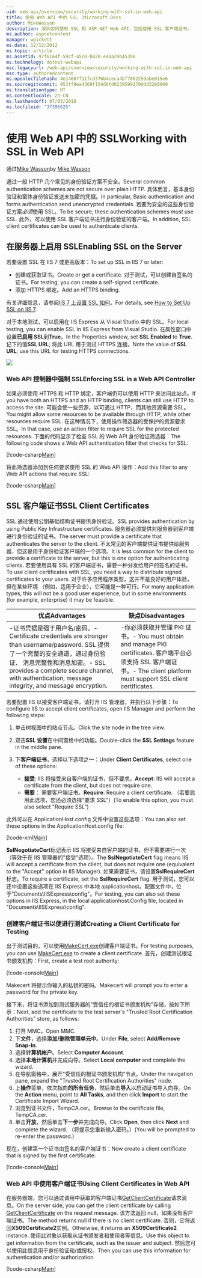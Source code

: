 ```yaml
---
uid: web-api/overview/security/working-with-ssl-in-web-api
title: 使用 Web API 中的 SSL |Microsoft Docs
author: MikeWasson
description: 演示如何使用 SSL 和 ASP.NET Web API，包括使用 SSL 客户端证书。
ms.author: aspnetcontent
manager: wpickett
ms.date: 12/12/2012
ms.topic: article
ms.assetid: 97f6164f-59cf-45c0-b820-e4aa29b45396
ms.technology: dotnet-webapi
msc.legacyurl: /web-api/overview/security/working-with-ssl-in-web-api
msc.type: authoredcontent
ms.openlocfilehash: 4e14607f11fcd376b4ceca4bf7862259abe015e6
ms.sourcegitcommit: 953ff9ea4369f154d6fd0239599279ddd3280009
ms.translationtype: HT
ms.contentlocale: zh-CN
ms.lasthandoff: 07/03/2018
ms.locfileid: "37396625"
---
```

<a name="working-with-ssl-in-web-api"></a><span data-ttu-id="ab50f-103">使用 Web API 中的 SSL</span><span class="sxs-lookup"><span data-stu-id="ab50f-103">Working with SSL in Web API</span></span>
====================
<span data-ttu-id="ab50f-104">通过[Mike Wasson](https://github.com/MikeWasson)</span><span class="sxs-lookup"><span data-stu-id="ab50f-104">by [Mike Wasson](https://github.com/MikeWasson)</span></span>

<span data-ttu-id="ab50f-105">通过一般 HTTP 几个常见的身份验证方案不安全。</span><span class="sxs-lookup"><span data-stu-id="ab50f-105">Several common authentication schemes are not secure over plain HTTP.</span></span> <span data-ttu-id="ab50f-106">具体而言，基本身份验证和窗体身份验证发送未加密的凭据。</span><span class="sxs-lookup"><span data-stu-id="ab50f-106">In particular, Basic authentication and forms authentication send unencrypted credentials.</span></span> <span data-ttu-id="ab50f-107">若要为安全的这些身份验证方案*必须*使用 SSL。</span><span class="sxs-lookup"><span data-stu-id="ab50f-107">To be secure, these authentication schemes *must* use SSL.</span></span> <span data-ttu-id="ab50f-108">此外，可以使用 SSL 客户端证书进行身份验证的客户端。</span><span class="sxs-lookup"><span data-stu-id="ab50f-108">In addition, SSL client certificates can be used to authenticate clients.</span></span>

## <a name="enabling-ssl-on-the-server"></a><span data-ttu-id="ab50f-109">在服务器上启用 SSL</span><span class="sxs-lookup"><span data-stu-id="ab50f-109">Enabling SSL on the Server</span></span>

<span data-ttu-id="ab50f-110">若要设置 SSL 在 IIS 7 或更高版本：</span><span class="sxs-lookup"><span data-stu-id="ab50f-110">To set up SSL in IIS 7 or later:</span></span>

- <span data-ttu-id="ab50f-111">创建或获取证书。</span><span class="sxs-lookup"><span data-stu-id="ab50f-111">Create or get a certificate.</span></span> <span data-ttu-id="ab50f-112">对于测试，可以创建自签名的证书。</span><span class="sxs-lookup"><span data-stu-id="ab50f-112">For testing, you can create a self-signed certificate.</span></span>
- <span data-ttu-id="ab50f-113">添加 HTTPS 绑定。</span><span class="sxs-lookup"><span data-stu-id="ab50f-113">Add an HTTPS binding.</span></span>

<span data-ttu-id="ab50f-114">有关详细信息，请参阅[IIS 7 上设置 SSL 如何](https://www.iis.net/learn/manage/configuring-security/how-to-set-up-ssl-on-iis)。</span><span class="sxs-lookup"><span data-stu-id="ab50f-114">For details, see [How to Set Up SSL on IIS 7](https://www.iis.net/learn/manage/configuring-security/how-to-set-up-ssl-on-iis).</span></span>

<span data-ttu-id="ab50f-115">对于本地测试，可以启用在 IIS Express 从 Visual Studio 中的 SSL。</span><span class="sxs-lookup"><span data-stu-id="ab50f-115">For local testing, you can enable SSL in IIS Express from Visual Studio.</span></span> <span data-ttu-id="ab50f-116">在属性窗口中设置**已启用 SSL**到**True**。</span><span class="sxs-lookup"><span data-stu-id="ab50f-116">In the Properties window, set **SSL Enabled** to **True**.</span></span> <span data-ttu-id="ab50f-117">记下的值**SSL URL**; 将此 URL 用于测试 HTTPS 连接。</span><span class="sxs-lookup"><span data-stu-id="ab50f-117">Note the value of **SSL URL**; use this URL for testing HTTPS connections.</span></span>

![](working-with-ssl-in-web-api/_static/image1.png)

### <a name="enforcing-ssl-in-a-web-api-controller"></a><span data-ttu-id="ab50f-118">Web API 控制器中强制 SSL</span><span class="sxs-lookup"><span data-stu-id="ab50f-118">Enforcing SSL in a Web API Controller</span></span>

<span data-ttu-id="ab50f-119">如果必须使用 HTTPS 和 HTTP 绑定，客户端仍可以使用 HTTP 来访问此站点。</span><span class="sxs-lookup"><span data-stu-id="ab50f-119">If you have both an HTTPS and an HTTP binding, clients can still use HTTP to access the site.</span></span> <span data-ttu-id="ab50f-120">可能会使一些资源，以可通过 HTTP，而其他资源需要 SSL。</span><span class="sxs-lookup"><span data-stu-id="ab50f-120">You might allow some resources to be available through HTTP, while other resources require SSL.</span></span> <span data-ttu-id="ab50f-121">在这种情况下，使用操作筛选器的受保护的资源要求 SSL。</span><span class="sxs-lookup"><span data-stu-id="ab50f-121">In that case, use an action filter to require SSL for the protected resources.</span></span> <span data-ttu-id="ab50f-122">下面的代码显示了检查 SSL 的 Web API 身份验证筛选器：</span><span class="sxs-lookup"><span data-stu-id="ab50f-122">The following code shows a Web API authentication filter that checks for SSL:</span></span>

[!code-csharp[Main](working-with-ssl-in-web-api/samples/sample1.cs)]

<span data-ttu-id="ab50f-123">将此筛选器添加到任何要求使用 SSL 的 Web API 操作：</span><span class="sxs-lookup"><span data-stu-id="ab50f-123">Add this filter to any Web API actions that require SSL:</span></span>

[!code-csharp[Main](working-with-ssl-in-web-api/samples/sample2.cs)]

## <a name="ssl-client-certificates"></a><span data-ttu-id="ab50f-124">SSL 客户端证书</span><span class="sxs-lookup"><span data-stu-id="ab50f-124">SSL Client Certificates</span></span>

<span data-ttu-id="ab50f-125">SSL 通过使用公钥基础结构证书提供身份验证。</span><span class="sxs-lookup"><span data-stu-id="ab50f-125">SSL provides authentication by using Public Key Infrastructure certificates.</span></span> <span data-ttu-id="ab50f-126">服务器必须提供对服务器到客户端进行身份验证的证书。</span><span class="sxs-lookup"><span data-stu-id="ab50f-126">The server must provide a certificate that authenticates the server to the client.</span></span> <span data-ttu-id="ab50f-127">不太常见的客户端提供证书提供给服务器，但这是用于身份验证客户端的一个选项。</span><span class="sxs-lookup"><span data-stu-id="ab50f-127">It is less common for the client to provide a certificate to the server, but this is one option for authenticating clients.</span></span> <span data-ttu-id="ab50f-128">若要使用具有 SSL 的客户端证书，需要一种分发给用户的签名的证书。</span><span class="sxs-lookup"><span data-stu-id="ab50f-128">To use client certificates with SSL, you need a way to distribute signed certificates to your users.</span></span> <span data-ttu-id="ab50f-129">对于许多应用程序类型，这并不是良好的用户体验，但在某些环境 （例如，适用于企业），它可能是一种可行。</span><span class="sxs-lookup"><span data-stu-id="ab50f-129">For many application types, this will not be a good user experience, but in some environments (for example, enterprise) it may be feasible.</span></span>

| <span data-ttu-id="ab50f-130">优点</span><span class="sxs-lookup"><span data-stu-id="ab50f-130">Advantages</span></span> | <span data-ttu-id="ab50f-131">缺点</span><span class="sxs-lookup"><span data-stu-id="ab50f-131">Disadvantages</span></span> |
| --- | --- |
| <span data-ttu-id="ab50f-132">-证书凭据是强于用户名/密码。</span><span class="sxs-lookup"><span data-stu-id="ab50f-132">- Certificate credentials are stronger than username/password.</span></span> <span data-ttu-id="ab50f-133">SSL 提供了一个完整的安全通道，通过身份验证、 消息完整性和消息加密。</span><span class="sxs-lookup"><span data-stu-id="ab50f-133">- SSL provides a complete secure channel, with authentication, message integrity, and message encryption.</span></span> | <span data-ttu-id="ab50f-134">-你必须获取并管理 PKI 证书。</span><span class="sxs-lookup"><span data-stu-id="ab50f-134">- You must obtain and manage PKI certificates.</span></span> <span data-ttu-id="ab50f-135">客户端平台必须支持 SSL 客户端证书。</span><span class="sxs-lookup"><span data-stu-id="ab50f-135">- The client platform must support SSL client certificates.</span></span> |

<span data-ttu-id="ab50f-136">若要配置 IIS 以接受客户端证书，请打开 IIS 管理器，并执行以下步骤：</span><span class="sxs-lookup"><span data-stu-id="ab50f-136">To configure IIS to accept client certificates, open IIS Manager and perform the following steps:</span></span>

1. <span data-ttu-id="ab50f-137">单击树视图中的站点节点。</span><span class="sxs-lookup"><span data-stu-id="ab50f-137">Click the site node in the tree view.</span></span>
2. <span data-ttu-id="ab50f-138">双击**SSL 设置**在中间窗格中的功能。</span><span class="sxs-lookup"><span data-stu-id="ab50f-138">Double-click the **SSL Settings** feature in the middle pane.</span></span>
3. <span data-ttu-id="ab50f-139">下**客户端证书**，选择以下选项之一：</span><span class="sxs-lookup"><span data-stu-id="ab50f-139">Under **Client Certificates**, select one of these options:</span></span> 

    - <span data-ttu-id="ab50f-140">**接受**: IIS 将接受来自客户端的证书，但不要求。</span><span class="sxs-lookup"><span data-stu-id="ab50f-140">**Accept**: IIS will accept a certificate from the client, but does not require one.</span></span>
    - <span data-ttu-id="ab50f-141">**需要**： 需要客户端证书。</span><span class="sxs-lookup"><span data-stu-id="ab50f-141">**Require**: Require a client certificate.</span></span> <span data-ttu-id="ab50f-142">（若要启用此选项，您还必须选择"要求 SSL"）</span><span class="sxs-lookup"><span data-stu-id="ab50f-142">(To enable this option, you must also select "Require SSL")</span></span>

<span data-ttu-id="ab50f-143">此外可以在 ApplicationHost.config 文件中设置这些选项：</span><span class="sxs-lookup"><span data-stu-id="ab50f-143">You can also set these options in the ApplicationHost.config file:</span></span>

[!code-xml[Main](working-with-ssl-in-web-api/samples/sample3.xml)]

<span data-ttu-id="ab50f-144">**SslNegotiateCert**标记表示 IIS 将接受来自客户端的证书，但不需要进行一次 （等效于在 IIS 管理器的"接受"选项）。</span><span class="sxs-lookup"><span data-stu-id="ab50f-144">The **SslNegotiateCert** flag means IIS will accept a certificate from the client, but does not require one (equivalent to the "Accept" option in IIS Manager).</span></span> <span data-ttu-id="ab50f-145">如果需要证书，请设置**SslRequireCert**标志。</span><span class="sxs-lookup"><span data-stu-id="ab50f-145">To require a certificate, set the **SslRequireCert** flag.</span></span> <span data-ttu-id="ab50f-146">用于测试，您可以还中设置这些选项在 IIS Express 中本地 applicationhost。配置文件中，位于"Documents\IISExpress\config"。</span><span class="sxs-lookup"><span data-stu-id="ab50f-146">For testing, you can also set these options in IIS Express, in the local applicationhost.Config file, located in "Documents\IISExpress\config".</span></span>

### <a name="creating-a-client-certificate-for-testing"></a><span data-ttu-id="ab50f-147">创建客户端证书以便进行测试</span><span class="sxs-lookup"><span data-stu-id="ab50f-147">Creating a Client Certificate for Testing</span></span>

<span data-ttu-id="ab50f-148">出于测试目的，可以使用[MakeCert.exe](https://msdn.microsoft.com/library/bfsktky3.aspx)创建客户端证书。</span><span class="sxs-lookup"><span data-stu-id="ab50f-148">For testing purposes, you can use [MakeCert.exe](https://msdn.microsoft.com/library/bfsktky3.aspx) to create a client certificate.</span></span> <span data-ttu-id="ab50f-149">首先，创建测试根证书颁发机构：</span><span class="sxs-lookup"><span data-stu-id="ab50f-149">First, create a test root authority:</span></span>

[!code-console[Main](working-with-ssl-in-web-api/samples/sample4.cmd)]

<span data-ttu-id="ab50f-150">Makecert 将提示你输入的私钥的密码。</span><span class="sxs-lookup"><span data-stu-id="ab50f-150">Makecert will prompt you to enter a password for the private key.</span></span>

<span data-ttu-id="ab50f-151">接下来，将证书添加到测试服务器的"受信任的根证书颁发机构"存储，按如下所示：</span><span class="sxs-lookup"><span data-stu-id="ab50f-151">Next, add the certificate to the test server's "Trusted Root Certification Authorities" store, as follows:</span></span>

1. <span data-ttu-id="ab50f-152">打开 MMC。</span><span class="sxs-lookup"><span data-stu-id="ab50f-152">Open MMC.</span></span>
2. <span data-ttu-id="ab50f-153">下**文件**，选择**添加/删除管理单元中**。</span><span class="sxs-lookup"><span data-stu-id="ab50f-153">Under **File**, select **Add/Remove Snap-In**.</span></span>
3. <span data-ttu-id="ab50f-154">选择**计算机帐户**。</span><span class="sxs-lookup"><span data-stu-id="ab50f-154">Select **Computer Account**.</span></span>
4. <span data-ttu-id="ab50f-155">选择**本地计算机**并完成向导。</span><span class="sxs-lookup"><span data-stu-id="ab50f-155">Select **Local computer** and complete the wizard.</span></span>
5. <span data-ttu-id="ab50f-156">在导航窗格中，展开"受信任的根证书颁发机构"节点。</span><span class="sxs-lookup"><span data-stu-id="ab50f-156">Under the navigation pane, expand the "Trusted Root Certification Authorities" node.</span></span>
6. <span data-ttu-id="ab50f-157">上**操作**菜单，依次指向**的所有任务**，然后单击**导入**以启动证书导入向导。</span><span class="sxs-lookup"><span data-stu-id="ab50f-157">On the **Action** menu, point to **All Tasks**, and then click **Import** to start the Certificate Import Wizard.</span></span>
7. <span data-ttu-id="ab50f-158">浏览到证书文件，TempCA.cer。</span><span class="sxs-lookup"><span data-stu-id="ab50f-158">Browse to the certificate file, TempCA.cer.</span></span>
8. <span data-ttu-id="ab50f-159">单击**开放**，然后单击**下一步**并完成向导。</span><span class="sxs-lookup"><span data-stu-id="ab50f-159">Click **Open**, then click **Next** and complete the wizard.</span></span> <span data-ttu-id="ab50f-160">（将提示您重新输入密码。）</span><span class="sxs-lookup"><span data-stu-id="ab50f-160">(You will be prompted to re-enter the password.)</span></span>

<span data-ttu-id="ab50f-161">现在，创建第一个证书由签名的客户端证书：</span><span class="sxs-lookup"><span data-stu-id="ab50f-161">Now create a client certificate that is signed by the first certificate:</span></span>

[!code-console[Main](working-with-ssl-in-web-api/samples/sample5.cmd)]

### <a name="using-client-certificates-in-web-api"></a><span data-ttu-id="ab50f-162">Web API 中使用客户端证书</span><span class="sxs-lookup"><span data-stu-id="ab50f-162">Using Client Certificates in Web API</span></span>

<span data-ttu-id="ab50f-163">在服务器端，您可以通过调用中获取的客户端证书[GetClientCertificate](https://msdn.microsoft.com/library/system.net.http.httprequestmessageextensions.getclientcertificate.aspx)请求消息。</span><span class="sxs-lookup"><span data-stu-id="ab50f-163">On the server side, you can get the client certificate by calling [GetClientCertificate](https://msdn.microsoft.com/library/system.net.http.httprequestmessageextensions.getclientcertificate.aspx) on the request message.</span></span> <span data-ttu-id="ab50f-164">该方法返回 null，如果没有客户端证书。</span><span class="sxs-lookup"><span data-stu-id="ab50f-164">The method returns null if there is no client certificate.</span></span> <span data-ttu-id="ab50f-165">否则，它将返回**X509Certificate2**实例。</span><span class="sxs-lookup"><span data-stu-id="ab50f-165">Otherwise, it returns an **X509Certificate2** instance.</span></span> <span data-ttu-id="ab50f-166">使用此对象以获取从证书颁发者和使用者等信息。</span><span class="sxs-lookup"><span data-stu-id="ab50f-166">Use this object to get information from the certificate, such as the issuer and subject.</span></span> <span data-ttu-id="ab50f-167">然后您可以使用此信息用于身份验证和/或授权。</span><span class="sxs-lookup"><span data-stu-id="ab50f-167">Then you can use this information for authentication and/or authorization.</span></span>

[!code-csharp[Main](working-with-ssl-in-web-api/samples/sample6.cs)]
